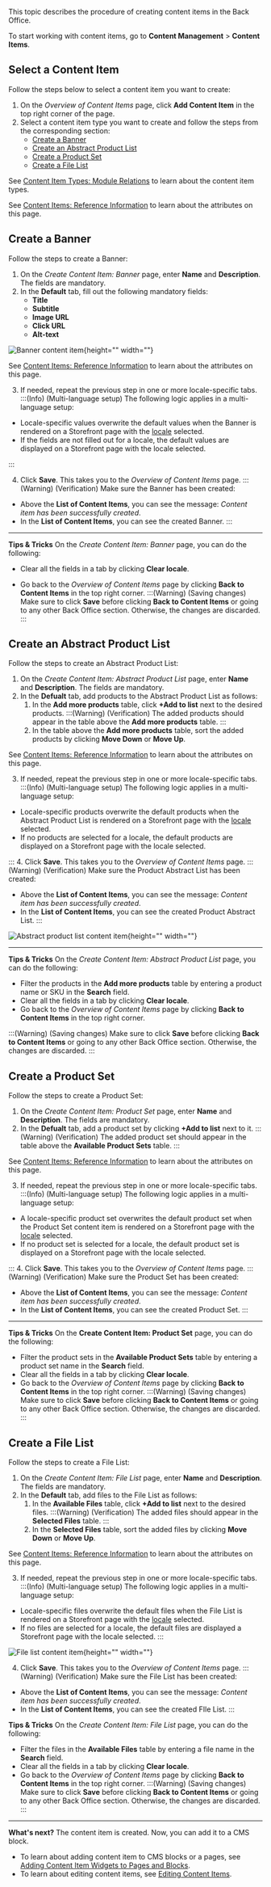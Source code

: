 This topic describes the procedure of creating content items in the Back Office.

To start working with сontent items, go to **Content Management** > **Content Items**.

## Select a Content Item
Follow the steps below to select a content item you want to create:

1. On the *Overview of Content Items* page, click **Add Content Item** in the top right corner of the page.
2.  Select a content item type you want to create and follow the steps from the corresponding section:
    * [Create a Banner](#create-a-banner)
    * [Create an Abstract Product List](#create-an-abstract-product-list)
    * [Create a Product Set](#create-a-product-set)
    * [Create a File List](#create-a-file-list)

See [Content Item Types: Module Relations](https://documentation.spryker.com/docs/content-item-types-module-relations) to learn about the content item types.

See [Content Items: Reference Information](https://documentation.spryker.com/docs/content-items-reference-information) to learn about the attributes on this page.

## Create a Banner
Follow the steps to create a Banner:

1. On the *Create Content Item: Banner* page, enter **Name** and **Description**. The fields are mandatory. 
2. In the **Default** tab, fill out the following mandatory fields: 
    * **Title**
    * **Subtitle**
    * **Image URL**
    * **Click URL**
    * **Alt-text**


![Banner content item](https://spryker.s3.eu-central-1.amazonaws.com/docs/User+Guides/Back+Office+User+Guides/Content+Management+System/Content+Items/Creating+Content+Items/banner-content-item-page.png){height="" width=""}

See [Content Items: Reference Information](https://documentation.spryker.com/v4/docs/content-items-reference-information#create-and-edit-banner-content-item-page) to learn about the attributes on this page. 

3. If needed, repeat the previous step in one or more locale-specific tabs. 
:::(Info) (Multi-language setup)
The following logic applies in a multi-language setup:
* Locale-specific values overwrite the default values when the Banner is rendered on a Storefront page with the [locale](https://documentation.spryker.com/docs/multi-language-setup) selected.
* If the fields are not filled out for a locale, the default values are displayed on a Storefront page with the locale selected.

:::

4. Click **Save**. This takes you to the *Overview of Content Items* page.
:::(Warning) (Verification)
Make sure the Banner has been created:
* Above the **List of Content Items**, you can see the message: _Content item has been successfully created_.
* In the **List of Content Items**, you can see the created Banner.
:::

***
**Tips & Tricks**
On the *Create Content Item: Banner* page, you can do the following:

* Clear all the fields in a tab by clicking **Clear locale**.

* Go back to the *Overview of Content Items* page by clicking **Back to Content Items** in the top right corner.
:::(Warning) (Saving changes)
Make sure to click **Save** before clicking **Back to Content Items** or going to any other Back Office section. Otherwise, the changes are discarded.
:::

## Create an Abstract Product List
Follow the steps to create an Abstract Product List:

1. On the *Create Content Item: Abstract Product List* page, enter **Name** and **Description**. The fields are mandatory.
2. In the **Defualt** tab, add products to the Abstract Product List as follows:
    1.  In the **Add more products** table, click **+Add to list** next to the desired products.
    :::(Warning) (Verification)
    The added products should appear in the table above the **Add more products** table.
    :::
    2.  In the table above the **Add more products** table, sort the added products by clicking **Move Down** or **Move Up**. 

See [Content Items: Reference Information](https://documentation.spryker.com/v4/docs/content-items-reference-information#create-and-edit-abstract-product-list-content-item-page) to learn about the attributes on this page. 

3. If needed, repeat the previous step in one or more locale-specific tabs.
:::(Info) (Multi-language setup)
The following logic applies in a multi-language setup:
* Locale-specific products overwrite the default products when the Abstract Product List is rendered on a Storefront page with the [locale](https://documentation.spryker.com/docs/multi-language-setup) selected.
* If no products are selected for a locale, the default products are displayed on a Storefront page with the locale selected.

:::
4. Click **Save**. This takes you to the *Overview of Content Items* page.
:::(Warning) (Verification)
Make sure the Product Abstract List has been created:
* Above the **List of Content Items**, you can see the message: _Content item has been successfully created_.
* In the **List of Content Items**, you can see the created Product Abstract List.
:::

![Abstract product list content item](https://spryker.s3.eu-central-1.amazonaws.com/docs/User+Guides/Back+Office+User+Guides/Content+Management+System/Content+Items/Creating+Content+Items/apl-create-page.png){height="" width=""}


***
**Tips & Tricks**
On the *Create Content Item: Abstract Product List* page, you can do the following:

* Filter the products in the **Add more products** table by entering a product name or SKU in the **Search** field.
* Clear all the fields in a tab by clicking **Clear locale**.
* Go back to the *Overview of Content Items* page by clicking **Back to Content Items** in the top right corner.

:::(Warning) (Saving changes)
Make sure to click **Save** before clicking **Back to Content Items** or going to any other Back Office section. Otherwise, the changes are discarded.
:::

## Create a Product Set
Follow the steps to create a Product Set:

1. On the *Create Content Item: Product Set* page, enter **Name** and **Description**. The fields are mandatory.
2. In the **Defualt** tab, add a product set by clicking **+Add to list** next to it.
    :::(Warning) (Verification)
    The added product set should appear in the table above the **Available Product Sets** table.
    :::

See [Content Items: Reference Information](https://documentation.spryker.com/v4/docs/content-items-reference-information#create-and-edit-abstract-product-list-content-item-page) to learn about the attributes on this page. 

3. If needed, repeat the previous step in one or more locale-specific tabs.
:::(Info) (Multi-language setup)
The following logic applies in a multi-language setup:
* A locale-specific product set overwrites the default product set when the Product Set content item is rendered on a Storefront page with the [locale](https://documentation.spryker.com/docs/multi-language-setup) selected.
* If no product set is selected for a locale, the default product set is displayed on a Storefront page with the locale selected.

:::
4. Click **Save**. This takes you to the *Overview of Content Items* page.
:::(Warning) (Verification)
Make sure the Product Set has been created:
* Above the **List of Content Items**, you can see the message: _Content item has been successfully created_.
* In the **List of Content Items**, you can see the created Product Set.
:::

***


**Tips & Tricks**
On the **Create Content Item: Product Set** page, you can do the following:

* Filter the product sets in the **Available Product Sets** table by entering a product set name in the **Search** field.
* Clear all the fields in a tab by clicking **Clear locale**.
* Go back to the *Overview of Content Items* page by clicking **Back to Content Items** in the top right corner.
:::(Warning) (Saving changes)
Make sure to click **Save** before clicking **Back to Content Items** or going to any other Back Office section. Otherwise, the changes are discarded.
:::

## Create a File List
Follow the steps to create a File List:

1. On the *Create Content Item: File List* page, enter **Name** and **Description**. The fields are mandatory. 
2. In the **Default** tab, add files to the File List as follows:
    1.  In the **Available Files** table, click **+Add to list** next to the desired files.
    :::(Warning) (Verification)
    The added files should appear in the **Selected Files** table.
    :::
    2.  In the **Selected Files** table, sort the added files by clicking **Move Down** or **Move Up**. 

See [Content Items: Reference Information](https://documentation.spryker.com/v4/docs/content-items-reference-information#create-and-edit-abstract-product-list-content-item-page) to learn about the attributes on this page. 

3. If needed, repeat the previous step in one or more locale-specific tabs.
:::(Info) (Multi-language setup)
The following logic applies in a multi-language setup:
* Locale-specific files overwrite the default files when the File List is rendered on a Storefront page with the [locale](https://documentation.spryker.com/docs/multi-language-setup) selected.
* If no files are selected for a locale, the default files are displayed a Storefront page with the locale selected.
:::
  
![File list content item](https://spryker.s3.eu-central-1.amazonaws.com/docs/User+Guides/Back+Office+User+Guides/Content+Management+System/Content+Items/Creating+Content+Items/file-list-create.png){height="" width=""}

4. Click **Save**. This takes you to the *Overview of Content Items* page.
:::(Warning) (Verification)
Make sure the File List has been created:
* Above the **List of Content Items**, you can see the message: _Content item has been successfully created_.
* In the **List of Content Items**, you can see the created FIle List.
:::


**Tips & Tricks**
On the *Create Content Item: File List* page, you can do the following:

* Filter the files in the **Available Files** table by entering a file name in the **Search** field.
* Clear all the fields in a tab by clicking **Clear locale**.
* Go back to the *Overview of Content Items* page by clicking **Back to Content Items** in the top right corner.
:::(Warning) (Saving changes)
Make sure to click **Save** before clicking **Back to Content Items** or going to any other Back Office section. Otherwise, the changes are discarded.
:::
***
**What's next?**
The content item is created. Now, you can add it to a CMS block. 

* To learn about adding content item to CMS blocks or a pages, see [Adding Content Item Widgets to Pages and Blocks](https://documentation.spryker.com/v4/docs/adding-content-item-widgets-to-pages-and-blocks).
* To learn about editing content items, see [Editing Content Items](https://documentation.spryker.com/v4/docs/editing-content-items).